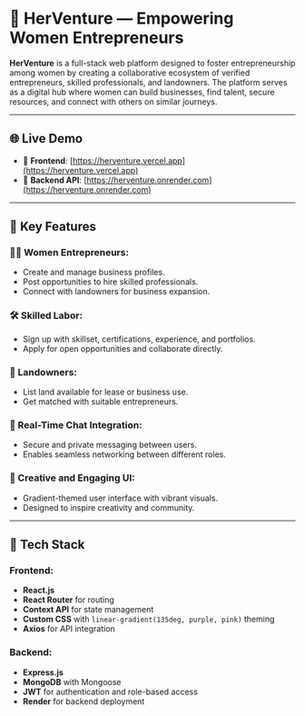 # 💼 HerVenture — Empowering Women Entrepreneurs

**HerVenture** is a full-stack web platform designed to foster entrepreneurship among women by creating a collaborative ecosystem of verified entrepreneurs, skilled professionals, and landowners. The platform serves as a digital hub where women can build businesses, find talent, secure resources, and connect with others on similar journeys.

---

## 🌐 Live Demo

- 🔗 **Frontend**: [https://herventure.vercel.app](https://herventure.vercel.app)
- 🔗 **Backend API**: [https://herventure.onrender.com](https://herventure.onrender.com)

---

## 🎯 Key Features

### 🧑‍💼 Women Entrepreneurs:
- Create and manage business profiles.
- Post opportunities to hire skilled professionals.
- Connect with landowners for business expansion.

### 🛠️ Skilled Labor:
- Sign up with skillset, certifications, experience, and portfolios.
- Apply for open opportunities and collaborate directly.

### 🌾 Landowners:
- List land available for lease or business use.
- Get matched with suitable entrepreneurs.

### 💬 Real-Time Chat Integration:
- Secure and private messaging between users.
- Enables seamless networking between different roles.

### 🎨 Creative and Engaging UI:
- Gradient-themed user interface with vibrant visuals.
- Designed to inspire creativity and community.

---

## 🧰 Tech Stack

### Frontend:
- **React.js**
- **React Router** for routing
- **Context API** for state management
- **Custom CSS** with `linear-gradient(135deg, purple, pink)` theming
- **Axios** for API integration

### Backend:
- **Express.js**
- **MongoDB** with Mongoose
- **JWT** for authentication and role-based access
- **Render** for backend deployment


